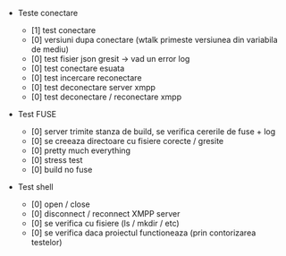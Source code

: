 * Teste conectare
  * [1] test conectare
  * [0] versiuni dupa conectare (wtalk primeste versiunea din variabila de mediu)
  * [0] test fisier json gresit -> vad un error log
  * [0] test conectare esuata
  * [0] test incercare reconectare
  * [0] test deconectare server xmpp
  * [0] test deconectare / reconectare xmpp

* Test FUSE
  * [0] server trimite stanza de build, se verifica cererile de fuse + log
  * [0] se creeaza directoare cu fisiere corecte / gresite
  * [0] pretty much everything
  * [0] stress test
  * [0] build no fuse

* Test shell
  * [0] open / close
  * [0] disconnect / reconnect XMPP server
  * [0] se verifica cu fisiere (ls / mkdir / etc)
  * [0] se verifica daca proiectul functioneaza (prin contorizarea testelor)
